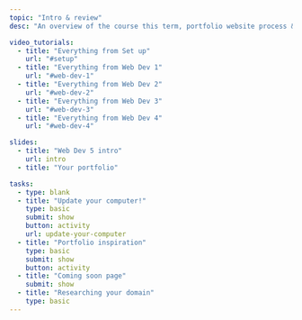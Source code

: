 ```yaml
---
topic: "Intro & review"
desc: "An overview of the course this term, portfolio website process & starting a coming soon page."

video_tutorials:
  - title: "Everything from Set up"
    url: "#setup"
  - title: "Everything from Web Dev 1"
    url: "#web-dev-1"
  - title: "Everything from Web Dev 2"
    url: "#web-dev-2"
  - title: "Everything from Web Dev 3"
    url: "#web-dev-3"
  - title: "Everything from Web Dev 4"
    url: "#web-dev-4"

slides:
  - title: "Web Dev 5 intro"
    url: intro
  - title: "Your portfolio"

tasks:
  - type: blank
  - title: "Update your computer!"
    type: basic
    submit: show
    button: activity
    url: update-your-computer
  - title: "Portfolio inspiration"
    type: basic
    submit: show
    button: activity
  - title: "Coming soon page"
    submit: show
  - title: "Researching your domain"
    type: basic
---
```

